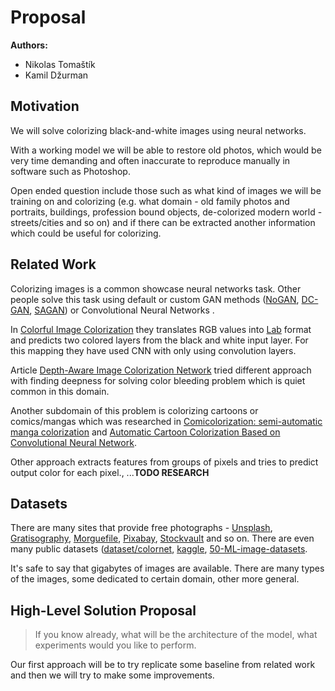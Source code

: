 
# Proposal
**Authors:**
* Nikolas Tomaštík
* Kamil Džurman

## Motivation 
We will solve colorizing black-and-white images using neural networks. 

With a working model we will be able to restore old photos, which would be very time demanding and often 
inaccurate to reproduce manually in software such as Photoshop.

Open ended question include those such as what kind of images we will be training on and colorizing 
(e.g. what domain - old family photos and portraits, buildings, profession bound objects, de-colorized 
modern world - streets/cities and so on) and if there can be extracted another information which could 
be useful for colorizing.

## Related Work
Colorizing images is a common showcase neural networks task. Other people solve this task using default 
or custom GAN methods ([NoGAN](https://github.com/jantic/DeOldify#what-is-nogan), 
[DC-GAN](https://arxiv.org/pdf/1511.06434.pdf), [SAGAN](https://arxiv.org/abs/1805.08318)) or 
Convolutional Neural Networks [](https://dl.acm.org/citation.cfm?id=2925974).

In [Colorful Image Colorization](https://arxiv.org/pdf/1603.08511.pdf) they translates RGB values 
into [Lab](https://en.wikipedia.org/wiki/CIELAB_color_space) format and predicts two colored layers
from the black and white input layer. For this mapping they have used CNN with only using convolution 
layers.

Article [Depth-Aware Image Colorization Network](https://dl.acm.org/citation.cfm?id=3267800) tried different 
approach with finding deepness for solving color bleeding problem which is quiet common in this domain.

Another subdomain of this problem is colorizing cartoons or comics/mangas which was researched 
in [Comicolorization: semi-automatic manga colorization](https://dl.acm.org/citation.cfm?id=3149430) 
and [Automatic Cartoon Colorization Based on Convolutional Neural Network](https://dl.acm.org/citation.cfm?id=3095742).

Other approach extracts features from 
groups of pixels and tries to predict output color for each pixel., ...**TODO RESEARCH**

## Datasets

There are many sites that provide free photographs - [Unsplash](https://unsplash.com/), 
[Gratisography](https://gratisography.com/), [Morguefile](https://morguefile.com/), 
[Pixabay](https://pixabay.com/), [Stockvault](https://www.stockvault.net/) and so on. There are even 
many public datasets ([dataset/colornet](https://www.floydhub.com/emilwallner/datasets/colornet), 
[kaggle](https://www.kaggle.com/c/open-images-2019-object-detection/data), 
[50-ML-image-datasets](https://blog.cambridgespark.com/50-free-machine-learning-datasets-image-datasets-241852b03b49).

It's safe to say that gigabytes of images are available. There are many types of the images, some dedicated to certain 
domain, other more general. 

## High-Level Solution Proposal 
> If you know already, what will be the architecture of the model, what experiments would you like to perform.

Our first approach will be to try replicate some baseline from related work and then we will try to make some
improvements.
